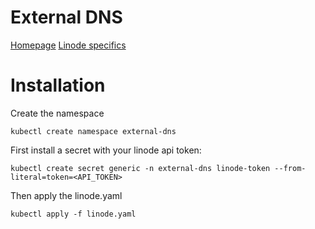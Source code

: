 # External DNS

[Homepage](https://github.com/kubernetes-sigs/external-dns)
[Linode specifics](https://github.com/kubernetes-sigs/external-dns/blob/master/docs/tutorials/linode.md)

# Installation

Create the namespace

``` shell
kubectl create namespace external-dns
```

First install a secret with your linode api token:

``` shell
kubectl create secret generic -n external-dns linode-token --from-literal=token=<API_TOKEN>
```

Then apply the linode.yaml

``` shell
kubectl apply -f linode.yaml
```
